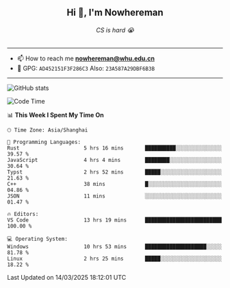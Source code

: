 <h2 align="center">Hi 👋, I'm Nowhereman</h2>
<h6 align="center">CS is hard 😭</h6>

---
- 📫 How to reach me **nowhereman@whu.edu.cn**
- 🔑 GPG: `AD452151F3F286C3`  Also: `23A587A29DBF6B3B`

---
![GitHub stats](https://github-readme-stats.vercel.app/api?username=nowherechan&theme=transparent&rank_icon=github&include_all_commits=true&count_private=true)

<!--START_SECTION:waka-->
![Code Time](http://img.shields.io/badge/Code%20Time-745%20hrs%209%20mins-blue)

📊 **This Week I Spent My Time On** 

```text
🕑︎ Time Zone: Asia/Shanghai

💬 Programming Languages: 
Rust                     5 hrs 16 mins       ██████████░░░░░░░░░░░░░░░   39.57 % 
JavaScript               4 hrs 4 mins        ████████░░░░░░░░░░░░░░░░░   30.64 % 
Typst                    2 hrs 52 mins       █████░░░░░░░░░░░░░░░░░░░░   21.63 % 
C++                      38 mins             █░░░░░░░░░░░░░░░░░░░░░░░░   04.86 % 
JSON                     11 mins             ░░░░░░░░░░░░░░░░░░░░░░░░░   01.47 % 

🔥 Editors: 
VS Code                  13 hrs 19 mins      █████████████████████████   100.00 % 

💻 Operating System: 
Windows                  10 hrs 53 mins      ████████████████████░░░░░   81.78 % 
Linux                    2 hrs 25 mins       █████░░░░░░░░░░░░░░░░░░░░   18.22 % 
```


 Last Updated on 14/03/2025 18:12:01 UTC
<!--END_SECTION:waka-->
